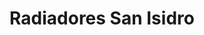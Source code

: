 ---
title: "Radiadores San Isidro"
url: /santa-cruz-de-la-sierra/radiadores-san-isidro/
shop: Autowerkstatt
---